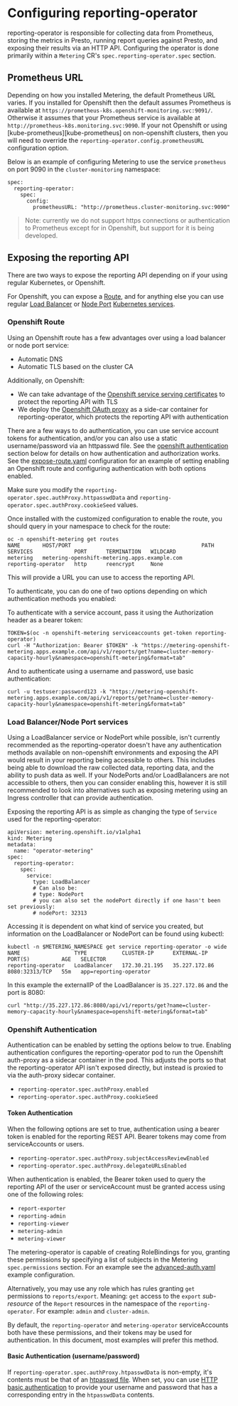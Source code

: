 # Configuring reporting-operator

reporting-operator is responsible for collecting data from Prometheus, storing the metrics in Presto, running report queries against Presto, and exposing their results via an HTTP API.
Configuring the operator is done primarily within a `Metering` CR's `spec.reporting-operator.spec` section.

## Prometheus URL

Depending on how you installed Metering, the default Prometheus URL varies.
If you installed for Openshift then the default assumes Prometheus is available at `https://prometheus-k8s.openshift-monitoring.svc:9091/`.
Otherwise it assumes that your Prometheus service is available at `http://prometheus-k8s.monitoring.svc:9090`.
If your not Openshift or using [kube-prometheus][kube-prometheus] on non-openshift clusters, then you will need to override the `reporting-operator.config.prometheusURL` configuration option.

Below is an example of configuring Metering to use the service `prometheus` on port 9090 in the `cluster-monitoring` namespace:

```
spec:
  reporting-operator:
    spec:
      config:
        prometheusURL: "http://prometheus.cluster-monitoring.svc:9090"
```

> Note: currently we do not support https connections or authentication to Prometheus except for in Openshift, but support for it is being developed.

## Exposing the reporting API

There are two ways to expose the reporting API depending on if your using regular Kubernetes, or Openshift.

For Openshift, you can expose a [Route][route], and for anything else you can use regular [Load Balancer][load-balancer-svc] or [Node Port][node-port-svc] [Kubernetes services][kube-svc].

### Openshift Route

Using an Openshift route has a few advantages over using a load balancer or node port service:

- Automatic DNS
- Automatic TLS based on the cluster CA

Additionally, on Openshift:

- We can take advantage of the [Openshift service serving certificates][service-certs] to protect the reporting API with TLS
- We deploy the [Openshift OAuth proxy][oauth-proxy] as a side-car container for reporting-operator, which protects the reporting API with authentication

There are a few ways to do authentication, you can use service account tokens for authentication, and/or you can also use a static username/password via an httpasswd file.
See the [openshift authentication](#openshift-authentication) section below for details on how authentication and authorization works.
See the [expose-route.yaml][expose-route-config] configuration for an example of setting enabling an Openshift route and configuring authentication with both options enabled.

Make sure you modify the `reporting-operator.spec.authProxy.httpasswdData` and `reporting-operator.spec.authProxy.cookieSeed` values.

Once installed with the customized configuration to enable the route, you should query in your namespace to check for the route:

```
oc -n openshift-metering get routes
NAME       HOST/PORT                                         PATH      SERVICES             PORT      TERMINATION   WILDCARD
metering   metering-openshift-metering.apps.example.com                reporting-operator   http      reencrypt     None
```

This will provide a URL you can use to access the reporting API.

To authenticate, you can do one of two options depending on which authentication methods you enabled:

To authenticate with a service account, pass it using the Authorization header as a bearer token:

```
TOKEN=$(oc -n openshift-metering serviceaccounts get-token reporting-operator)
curl -H "Authorization: Bearer $TOKEN" -k "https://metering-openshift-metering.apps.example.com/api/v1/reports/get?name=cluster-memory-capacity-hourly&namespace=openshift-metering&format=tab"
```

And to authenticate using a username and password, use basic authentication:

```
curl -u testuser:password123 -k "https://metering-openshift-metering.apps.example.com/api/v1/reports/get?name=cluster-memory-capacity-hourly&namespace=openshift-metering&format=tab"
```

### Load Balancer/Node Port services

Using a LoadBalancer service or NodePort while possible, isn't currently recommended as the reporting-operator doesn't have any authentication methods available on non-openshift environments and exposing the API would result in your reporting being accessible to others.
This includes being able to download the raw collected data, reporting data, and the ability to push data as well.
If your NodePorts and/or LoadBalancers are not accessible to others, then you can consider enabling this, however it is still recommended to look into alternatives such as exposing metering using an Ingress controller that can provide authentication.

Exposing the reporting API is as simple as changing the type of `Service` used for the reporting-operator:

```
apiVersion: metering.openshift.io/v1alpha1
kind: Metering
metadata:
  name: "operator-metering"
spec:
  reporting-operator:
    spec:
      service:
        type: LoadBalancer
        # Can also be:
        # type: NodePort
        # you can also set the nodePort directly if one hasn't been set previously:
        # nodePort: 32313
```

Accessing it is dependent on what kind of service you created, but information on the LoadBalancer or NodePort can be found using kubectl:

```
kubectl -n $METERING_NAMESPACE get service reporting-operator -o wide
NAME                 TYPE           CLUSTER-IP      EXTERNAL-IP     PORT(S)          AGE   SELECTOR
reporting-operator   LoadBalancer   172.30.21.195   35.227.172.86   8080:32313/TCP   55m   app=reporting-operator
```

In this example the externalIP of the LoadBalancer is `35.227.172.86` and the port is 8080:

```
curl "http://35.227.172.86:8080/api/v1/reports/get?name=cluster-memory-capacity-hourly&namespace=openshift-metering&format=tab"
```

### Openshift Authentication

Authentication can be enabled by setting the options below to true.
Enabling authentication configures the reporting-operator pod to run the Openshift auth-proxy as a sidecar container in the pod.
This adjusts the ports so that the reporting-operator API isn't exposed directly, but instead is proxied to via the auth-proxy sidecar container.

- `reporting-operator.spec.authProxy.enabled`
- `reporting-operator.spec.authProxy.cookieSeed`

#### Token Authentication

When the following options are set to true, authentication using a bearer token is enabled for the reporting REST API.
Bearer tokens may come from serviceAccounts or users.

- `reporting-operator.spec.authProxy.subjectAccessReviewEnabled`
- `reporting-operator.spec.authProxy.delegateURLsEnabled`

When authentication is enabled, the Bearer token used to query the reporting API of the user or serviceAccount must be granted access using one of the following roles:

- `report-exporter`
- `reporting-admin`
- `reporting-viewer`
- `metering-admin`
- `metering-viewer`

The metering-operator is capable of creating RoleBindings for you, granting these permissions by specifying a list of subjects in the Metering `spec.permissions` section.
For an example see the [advanced-auth.yaml][advanced-auth-config] example configuration.

Alternatively, you may use any role which has rules granting `get` permissions to `reports/export`.
Meaning: `get` access to the `export` _sub-resource_ of the `Report` resources in the namespace of the `reporting-operator`.
For example: `admin` and `cluster-admin`.

By default, the `reporting-operator` and `metering-operator` serviceAccounts both have these permissions, and their tokens may be used for authentication.
In this document, most examples will prefer this method.

#### Basic Authentication (username/password)

If `reporting-operator.spec.authProxy.htpasswdData` is non-empty, it's contents must be that of an [htpasswd file](https://httpd.apache.org/docs/2.4/programs/htpasswd.html).
When set, you can use [HTTP basic authentication][basic-auth-rfc] to provide your username and password that has a corresponding entry in the `htpasswdData` contents.

[route]: https://docs.openshift.com/container-platform/3.11/dev_guide/routes.html
[kube-svc]: https://kubernetes.io/docs/concepts/services-networking/service/
[load-balancer-svc]: https://kubernetes.io/docs/concepts/services-networking/service/#loadbalancer
[node-port-svc]: https://kubernetes.io/docs/concepts/services-networking/service/#nodeport
[service-certs]: https://docs.openshift.com/container-platform/3.11/dev_guide/secrets.html#service-serving-certificate-secrets
[oauth-proxy]: https://github.com/openshift/oauth-proxy
[expose-route-config]: ../manifests/metering-config/expose-route.yaml
[basic-auth-rfc]: https://tools.ietf.org/html/rfc7617
[advanced-auth-config]: ../manifests/metering-config/advanced-auth.yaml
